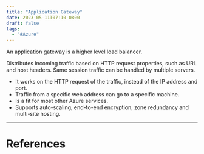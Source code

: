 ```yaml
---
title: "Application Gateway"
date: 2023-05-11T07:10-0800
draft: false
tags: 
  - "#Azure"
---
```

An application gateway is a higher level load balancer.

Distributes incoming traffic based on HTTP request properties, such as URL and host headers. Same session traffic can be handled by multiple servers.

- It works on the HTTP request of the traffic, instead of the IP address and port.
- Traffic from a specific web address can go to a specific machine.
- Is a fit for most other Azure services.
- Supports auto-scaling, end-to-end encryption, zone redundancy and multi-site hosting.

---
# References
